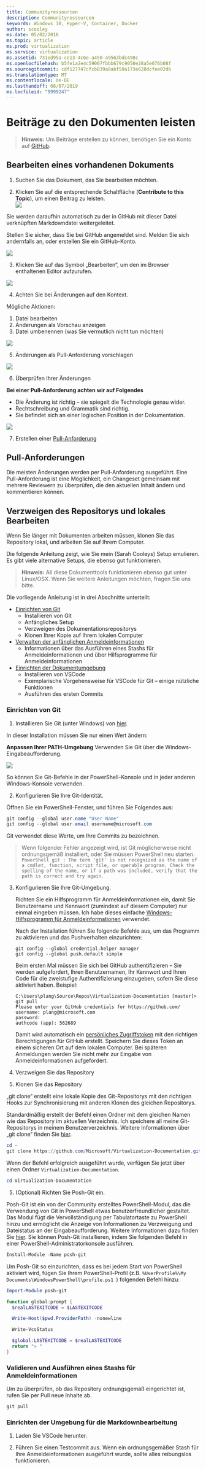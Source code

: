 ```yaml
---
title: Communityressourcen
description: Communityressourcen
keywords: Windows 10, Hyper-V, Container, Docker
author: scooley
ms.date: 05/02/2016
ms.topic: article
ms.prod: virtualization
ms.service: virtualization
ms.assetid: 731ed95a-ce13-4c6e-a450-49563bdc498c
ms.openlocfilehash: b5fe1a2e4c59007fbbb679c9050e28a5e076b08f
ms.sourcegitcommit: cdf127747cfcb839a8abf50a173e628dcfee02db
ms.translationtype: MT
ms.contentlocale: de-DE
ms.lasthandoff: 08/07/2019
ms.locfileid: "9999247"
---
```

# <a name="contribute-to-the-docs"></a>Beiträge zu den Dokumenten leisten

> **Hinweis:** Um Beiträge erstellen zu können, benötigen Sie ein Konto auf [GitHub](https://www.github.com).

## <a name="edit-an-existing-doc"></a>Bearbeiten eines vorhandenen Dokuments

1. Suchen Sie das Dokument, das Sie bearbeiten möchten.  

2. Klicken Sie auf die entsprechende Schaltfläche (**Contribute to this Topic**), um einen Beitrag zu leisten.  
  ![](media/editDoc.png)
  
  Sie werden daraufhin automatisch zu der in GitHub mit dieser Datei verknüpften Markdowndatei weitergeleitet.
  
  Stellen Sie sicher, dass Sie bei GitHub angemeldet sind.  Melden Sie sich andernfalls an, oder erstellen Sie ein GitHub-Konto.
  
  ![](media/GitHubView.png)
  
3. Klicken Sie auf das Symbol „Bearbeiten“, um den im Browser enthaltenen Editor aufzurufen.
  
  ![](media/GitHubEdit.png)

4. Achten Sie bei Änderungen auf den Kontext.
  
  Mögliche Aktionen:
  1. Datei bearbeiten
  2. Änderungen als Vorschau anzeigen
  3. Datei umbenennen (was Sie vermutlich nicht tun möchten)
  
  ![](media/GitHubEditor.png)
  
5. Änderungen als Pull-Anforderung vorschlagen
  
  ![](media/GitHubProposeChange.png)

6. Überprüfen Ihrer Änderungen
  
  **Bei einer Pull-Anforderung achten wir auf Folgendes**  
  * Die Änderung ist richtig – sie spiegelt die Technologie genau wider.
  * Rechtschreibung und Grammatik sind richtig.
  * Sie befindet sich an einer logischen Position in der Dokumentation.
    
  ![](media/GitHubCreatePR.png)

7. Erstellen einer [Pull-Anforderung](contribute-to-docs.md#pull-requests)  

## <a name="pull-requests"></a>Pull-Anforderungen

Die meisten Änderungen werden per Pull-Anforderung ausgeführt.  Eine Pull-Anforderung ist eine Möglichkeit, ein Changeset gemeinsam mit mehrere Reviewern zu überprüfen, die den aktuellen Inhalt ändern und kommentieren können.


## <a name="fork-the-repo-and-edit-locally"></a>Verzweigen des Repositorys und lokales Bearbeiten

Wenn Sie länger mit Dokumenten arbeiten müssen, klonen Sie das Repository lokal, und arbeiten Sie auf Ihrem Computer.

Die folgende Anleitung zeigt, wie Sie mein (Sarah Cooleys) Setup emulieren.  Es gibt viele alternative Setups, die ebenso gut funktionieren.

> **Hinweis:** All diese Dokumenttools funktionieren ebenso gut unter Linux/OSX.  Wenn Sie weitere Anleitungen möchten, fragen Sie uns bitte.

Die vorliegende Anleitung ist in drei Abschnitte unterteilt:
* [Einrichten von Git](contribute-to-docs.md#set-up-git)
  * Installieren von Git
  * Anfängliches Setup
  * Verzweigen des Dokumentationsrepositorys
  * Klonen Ihrer Kopie auf Ihrem lokalen Computer
* [Verwalten der anfänglichen Anmeldeinformationen](contribute-to-docs.md#validate-and-stash-credentials)
  * Informationen über das Ausführen eines Stashs für Anmeldeinformationen und über Hilfsprogramme für Anmeldeinformationen
* [Einrichten der Dokumentumgebung](contribute-to-docs.md#set-up-markdown-editing-environment)
  * Installieren von VSCode
  * Exemplarische Vorgehensweise für VSCode für Git – einige nützliche Funktionen
  * Ausführen des ersten Commits

### <a name="set-up-git"></a>Einrichten von Git

1. Installieren Sie Git (unter Windows) von [hier](https://git-for-windows.github.io/).

  In dieser Installation müssen Sie nur einen Wert ändern:

  **Anpassen Ihrer PATH-Umgebung** Verwenden Sie Git über die Windows-Eingabeaufforderung.

  ![](media/GitFromWinCMD.png)

  So können Sie Git-Befehle in der PowerShell-Konsole und in jeder anderen Windows-Konsole verwenden.

2. Konfigurieren Sie Ihre Git-Identität.

  Öffnen Sie ein PowerShell-Fenster, und führen Sie Folgendes aus:

  ``` PowerShell
  git config --global user.name "User Name"
  git config --global user.email username@microsoft.com
  ```

  Git verwendet diese Werte, um Ihre Commits zu bezeichnen.

  > Wenn folgender Fehler angezeigt wird, ist Git möglicherweise nicht ordnungsgemäß installiert, oder Sie müssen PowerShell neu starten.
    ``` PowerShell
    git : The term 'git' is not recognized as the name of a cmdlet, function, script file, or operable program. Check the spelling of the name, or if a path was included, verify that the path is correct and try again.
    ```

3. Konfigurieren Sie Ihre Git-Umgebung.

   Richten Sie ein Hilfsprogramm für Anmeldeinformationen ein, damit Sie Benutzername und Kennwort (zumindest auf diesem Computer) nur einmal eingeben müssen.
   Ich habe dieses einfache [Windows-Hilfsprogramm für Anmeldeinformationen](https://github.com/Microsoft/Git-Credential-Manager-for-Windows#download-and-install) verwendet.

   Nach der Installation führen Sie folgende Befehle aus, um das Programm zu aktivieren und das Pushverhalten einzurichten:
   ```
   git config --global credential.helper manager
   git config --global push.default simple
   ```

   Beim ersten Mal müssen Sie sich bei GitHub authentifizieren – Sie werden aufgefordert, Ihren Benutzernamen, Ihr Kennwort und Ihren Code für die zweistufige Authentifizierung einzugeben, sofern Sie diese aktiviert haben.
   Beispiel:
   ```
   C:\Users\plang\Source\Repos\Virtualization-Documentation [master]> git pull
   Please enter your GitHub credentials for https://github.com/
   username: plang@microsoft.com
   password:
   authcode (app): 562689
   ```
   Damit wird automatisch ein [persönliches Zugriffstoken](https://github.com/settings/tokens) mit den richtigen Berechtigungen für GitHub erstellt. Speichern Sie dieses Token an einem sicheren Ort auf dem lokalen Computer. Bei späteren Anmeldungen werden Sie nicht mehr zur Eingabe von Anmeldeinformationen aufgefordert.

4. Verzweigen Sie das Repository

5. Klonen Sie das Repository

  „git clone“ erstellt eine lokale Kopie des Git-Repositorys mit den richtigen Hooks zur Synchronisierung mit anderen Klonen des gleichen Repositorys.

  Standardmäßig erstellt der Befehl einen Ordner mit dem gleichen Namen wie das Repository im aktuellen Verzeichnis.  Ich speichere all meine Git-Repositorys in meinem Benutzerverzeichnis.  Weitere Informationen über „git clone“ finden Sie [hier](http://git-scm.com/docs/git-clone).

  ``` PowerShell
  cd ~
  git clone https://github.com/Microsoft/Virtualization-Documentation.git
  ```

  Wenn der Befehl erfolgreich ausgeführt wurde, verfügen Sie jetzt über einen Ordner `Virtualization-Documentation`.

  ``` PowerShell
  cd Virtualization-Documentation
  ```

5. (Optional) Richten Sie Posh-Git ein.

  Posh-Git ist ein von der Community erstelltes PowerShell-Modul, das die Verwendung von Git in PowerShell etwas benutzerfreundlicher gestaltet.  Das Modul fügt die Vervollständigung per Tabulatortaste zu PowerShell hinzu und ermöglicht die Anzeige von Informationen zu Verzweigung und Dateistatus an der Eingabeaufforderung.  Weitere Informationen dazu finden Sie [hier](https://github.com/dahlbyk/posh-git).  Sie können Posh-Git installieren, indem Sie folgenden Befehl in einer PowerShell-Administratorkonsole ausführen.

  ``` PowerShell
  Install-Module -Name posh-git
  ```

  Um Posh-Git so einzurichten, dass es bei jedem Start von PowerShell aktiviert wird, fügen Sie Ihrem PowerShell-Profil (z.B. `%UserProfile%\My Documents\WindowsPowerShell\profile.ps1 `) folgenden Befehl hinzu:

  ``` PowerShell
  Import-Module posh-git

  function global:prompt {
    $realLASTEXITCODE = $LASTEXITCODE

    Write-Host($pwd.ProviderPath) -nonewline

    Write-VcsStatus

    $global:LASTEXITCODE = $realLASTEXITCODE
    return "> "
  }
  ```

### <a name="validate-and-stash-credentials"></a>Validieren und Ausführen eines Stashs für Anmeldeinformationen

  Um zu überprüfen, ob das Repository ordnungsgemäß eingerichtet ist, rufen Sie per Pull neue Inhalte ab.

  ``` PowerShell
  git pull
  ```


### <a name="set-up-markdown-editing-environment"></a>Einrichten der Umgebung für die Markdownbearbeitung

1. Laden Sie VSCode herunter.

6. Führen Sie einen Testcommit aus.  Wenn ein ordnungsgemäßer Stash für Ihre Anmeldeinformationen ausgeführt wurde, sollte alles reibungslos funktionieren.



